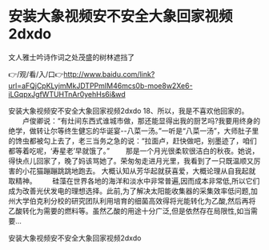 # 安装大象视频安不安全大象回家视频2dxdo
文人雅士吟诗作词之处茂盛的树林遮挡了

👉/观/看/入/口👉http://www.baidu.com/link?url=aFQjCpKLyjmMkJDTPPmIM46mcs0b-moe8w2Xe6-iLGqpxJgfWTUHTnAr0yehHs6i&wd

安装大象视频安不安全大象回家视频2dxdo	18、所以，我是不喜欢他回家的。
　　卢俊卿说：“有灶间东西式谁城市做，那还能显得出我的厨艺吗?我要用终身的绝学，做转让尔等终生健忘的华诞宴--八菜一汤。”一听是“八菜一汤”，大师肚子里的馋虫都被勾上去了，老三当务之急的说：“拉面卢，赶快做吧，别墨迹了，咱们都等着吃呢，‘寿星老’早就饿了。”
　　那是一个月光很柔软很洁白的秋夜。她说，得快点儿回家了，晚了妈该骂她了。荣匆匆走进月光里，我看到了一只既温顺又厉害的小花猫蹦蹦跳跳地跑去。
大概认知从芳华起就获喜爱，大概论理从自我起就取精神。
　　硅藻在世界各地的海洋和淡水中非常普遍,因而成本非常低,所以它们成为改善光伏发电的理想选择。此前,为了解决太阳能收集器的采集效率低问题,加州大学伯克利分校的研究团队利用培育的细菌高效得将光能转化为乙酸,然后再将乙酸转化为需要的燃料等。虽然乙酸的用途十分广泛,但是依然存在局限性,如当需要...

安装大象视频安不安全大象回家视频2dxdo
